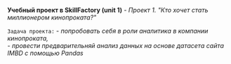 **Учебный проект в SkillFactory (unit 1)** - *Проект 1. "Кто хочет стать миллионером кинопроката?"*


`Задача проекта:` - *попробовать себя в роли аналитика в компании кинопроката,       
		  - провести предварительняй анализ данных на основе датасета сайта IMBD с помощью
		    Pandas*
